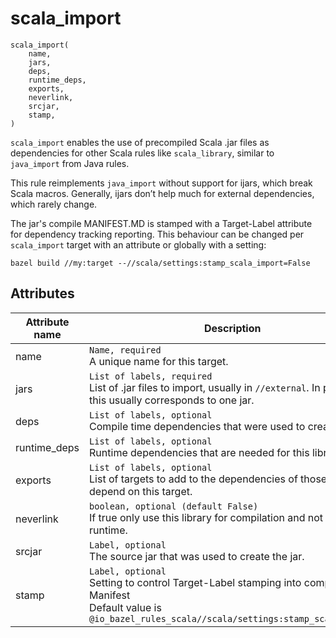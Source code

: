 # scala_import

```starlark
scala_import(
    name,
    jars,
    deps,
    runtime_deps,
    exports,
    neverlink,
    srcjar,
    stamp,
)
```

`scala_import` enables the use of precompiled Scala .jar files as dependencies for other Scala rules
like `scala_library`, similar to `java_import` from Java rules.

This rule reimplements `java_import` without support for ijars, which break Scala macros.
Generally, ijars don’t help much for external dependencies, which rarely change.

The jar's compile MANIFEST.MD is stamped with a Target-Label attribute for dependency tracking 
reporting. This behaviour can be changed per `scala_import` target with an attribute or globally 
with a setting:
```
bazel build //my:target --//scala/settings:stamp_scala_import=False
```

## Attributes

| Attribute name        | Description                                           |
| --------------------- | ----------------------------------------------------- |
| name                  | `Name, required` <br> A unique name for this target.
| jars                  | `List of labels, required` <br> List of .jar files to import, usually in `//external`. In practice, this usually corresponds to one jar.
| deps                  | `List of labels, optional` <br> Compile time dependencies that were used to create the jar.
| runtime_deps          | `List of labels, optional` <br> Runtime dependencies that are needed for this library.
| exports               | `List of labels, optional` <br> List of targets to add to the dependencies of those that depend on this target.
| neverlink             | `boolean, optional (default False)` <br> If true only use this library for compilation and not at runtime.
| srcjar                | `Label, optional` <br> The source jar that was used to create the jar.
| stamp                 | `Label, optional` <br> Setting to control Target-Label stamping into compile jar Manifest <br> Default value is `@io_bazel_rules_scala//scala/settings:stamp_scala_import`
